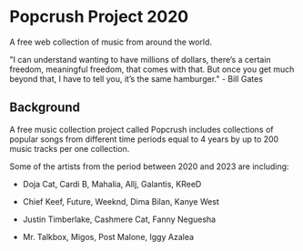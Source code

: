 # Popcrush Project 2020

A free web collection of music from around the world.

"I can understand wanting to have millions of dollars, there’s a certain freedom, meaningful freedom, that comes with that. But once you get much beyond that, I have to tell you, it’s the same hamburger." - Bill Gates

## Background

A free music collection project called Popcrush includes collections of popular songs from different time periods equal to 4 years by up to 200 music tracks per one collection.

Some of the artists from the period between 2020 and 2023 are including:

* Doja Cat, Cardi B, Mahalia, Allj, Galantis, KReeD

* Chief Keef, Future, Weeknd, Dima Bilan, Kanye West

* Justin Timberlake, Cashmere Cat, Fanny Neguesha

* Mr. Talkbox, Migos, Post Malone, Iggy Azalea
